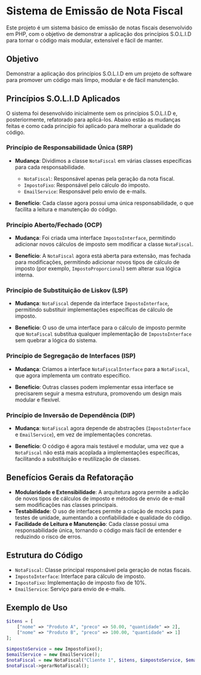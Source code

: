 # Sistema de Emissão de Nota Fiscal

Este projeto é um sistema básico de emissão de notas fiscais desenvolvido em PHP, com o objetivo de demonstrar a aplicação dos princípios S.O.L.I.D para tornar o código mais modular, extensível e fácil de manter.

## Objetivo

Demonstrar a aplicação dos princípios S.O.L.I.D em um projeto de software para promover um código mais limpo, modular e de fácil manutenção.

## Princípios S.O.L.I.D Aplicados

O sistema foi desenvolvido inicialmente sem os princípios S.O.L.I.D e, posteriormente, refatorado para aplicá-los. Abaixo estão as mudanças feitas e como cada princípio foi aplicado para melhorar a qualidade do código.

### Princípio de Responsabilidade Única (SRP)

- **Mudança**: Dividimos a classe `NotaFiscal` em várias classes específicas para cada responsabilidade.
  - `NotaFiscal`: Responsável apenas pela geração da nota fiscal.
  - `ImpostoFixo`: Responsável pelo cálculo do imposto.
  - `EmailService`: Responsável pelo envio de e-mails.
  
- **Benefício**: Cada classe agora possui uma única responsabilidade, o que facilita a leitura e manutenção do código.

### Princípio Aberto/Fechado (OCP)

- **Mudança**: Foi criada uma interface `ImpostoInterface`, permitindo adicionar novos cálculos de imposto sem modificar a classe `NotaFiscal`.

- **Benefício**: A `NotaFiscal` agora está aberta para extensão, mas fechada para modificações, permitindo adicionar novos tipos de cálculo de imposto (por exemplo, `ImpostoProporcional`) sem alterar sua lógica interna.

### Princípio de Substituição de Liskov (LSP)

- **Mudança**: `NotaFiscal` depende da interface `ImpostoInterface`, permitindo substituir implementações específicas de cálculo de imposto.

- **Benefício**: O uso de uma interface para o cálculo de imposto permite que `NotaFiscal` substitua qualquer implementação de `ImpostoInterface` sem quebrar a lógica do sistema.

### Princípio de Segregação de Interfaces (ISP)

- **Mudança**: Criamos a interface `NotaFiscalInterface` para a `NotaFiscal`, que agora implementa um contrato específico.

- **Benefício**: Outras classes podem implementar essa interface se precisarem seguir a mesma estrutura, promovendo um design mais modular e flexível.

### Princípio de Inversão de Dependência (DIP)

- **Mudança**: `NotaFiscal` agora depende de abstrações (`ImpostoInterface` e `EmailService`), em vez de implementações concretas.

- **Benefício**: O código é agora mais testável e modular, uma vez que a `NotaFiscal` não está mais acoplada a implementações específicas, facilitando a substituição e reutilização de classes.

## Benefícios Gerais da Refatoração

- **Modularidade e Extensibilidade**: A arquitetura agora permite a adição de novos tipos de cálculos de imposto e métodos de envio de e-mail sem modificações nas classes principais.
- **Testabilidade**: O uso de interfaces permite a criação de mocks para testes de unidade, aumentando a confiabilidade e qualidade do código.
- **Facilidade de Leitura e Manutenção**: Cada classe possui uma responsabilidade única, tornando o código mais fácil de entender e reduzindo o risco de erros.

## Estrutura do Código

- `NotaFiscal`: Classe principal responsável pela geração de notas fiscais.
- `ImpostoInterface`: Interface para cálculo de imposto.
- `ImpostoFixo`: Implementação de imposto fixo de 10%.
- `EmailService`: Serviço para envio de e-mails.

## Exemplo de Uso

```php
$itens = [
    ["nome" => "Produto A", "preco" => 50.00, "quantidade" => 2],
    ["nome" => "Produto B", "preco" => 100.00, "quantidade" => 1]
];

$impostoService = new ImpostoFixo();
$emailService = new EmailService();
$notaFiscal = new NotaFiscal("Cliente 1", $itens, $impostoService, $emailService);
$notaFiscal->gerarNotaFiscal();
